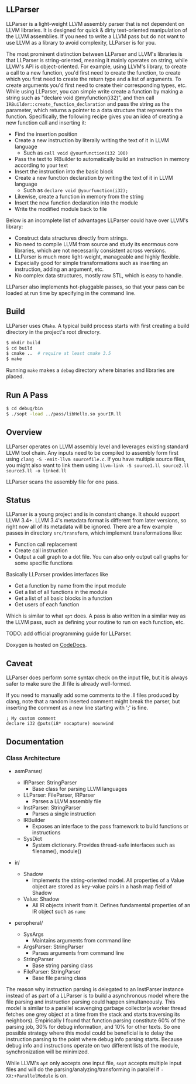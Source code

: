 ## LLParser

LLParser is a light-weight LLVM assembly parser that is not dependent on LLVM libraries. It is designed
for quick & dirty text-oriented manipulation of the LLVM assemblies. If you need to write a LLVM pass 
but do not want to use LLVM as a library to avoid complexity, LLParser is for you.

The most prominent distinction between LLParser and LLVM's libraries is that LLParser 
is string-oriented, meaning it mainly operates on string, while LLVM's API is
object-oriented. For example, using LLVM's library, to create a call to a new function, you'd 
first need to create the function, to create which you first need to create the return type 
and a list of arguments. To create arguments you'd first need to create their corresponding types, etc.
While using LLParser, you can simple write create a function by making a string such as 
"declare void @myfunction(i32)", and then call `IRBuilder::create_function_declaration` and pass 
the string as the parameter, which returns a pointer to a data structure that represents the function. 
Specifically, the following recipe gives you an idea of creating a new function call and inserting it:

- Find the insertion position
- Create a new instruction by literally writing the text of it in LLVM language
  - Such as `call void @yourfunction(i32 100)`
- Pass the text to IRBuilder to automatically build an instruction in memory according to your text
- Insert the instruction into the basic block
- Create a new function declaration by writing the text of it in LLVM language
  - Such as `declare void @yourfunction(i32);`
- Likewise, create a function in memory from the string
- Insert the new function declaration into the module
- Write the modified module back to file

Below is an incomplete list of advantages LLParser could have over LLVM's library:

- Construct data structures directly from strings.
- No need to compile LLVM from source and study its enormous core libraries, which are not necessarily consistent across versions.
- LLParser is much more light-weight, manageable and highly flexible.
- Especially good for simple transformations such as inserting an instruction, adding an argument, etc.
- No complex data structures, mostly raw STL, which is easy to handle.

LLParser also implements hot-pluggable passes, so that your pass can be loaded at run time by specifying in the command line.

## Build

LLParser uses `CMake`. A typical build process starts with first creating a build directory in the project's root directory.

```bash
$ mkdir build
$ cd build
$ cmake ..  # require at least cmake 3.5
$ make
```

Running `make` makes a `debug` directory where binaries and libraries are placed. 

## Run A Pass

```bash
$ cd debug/bin
$ ./sopt -load ../pass/libHello.so yourIR.ll
```

## Overview

LLParser operates on LLVM assembly level and leverages existing standard LLVM tool chain. Any inputs
need to be compiled to assembly form first using
`clang -S -emit-llvm sourcefile.c`. If you have multiple source files, you might also want to link them
using `llvm-link -S source1.ll source2.ll source3.ll -o linked.ll`

LLParser scans the assembly file for one pass.


## Status

LLParser is a young project and is in constant change. It should support LLVM 3.4+. LLVM 3.4's metadata format is different from later
versions, so right now all of its metadata will be ignored. There are a few example passes in directory 
`src/transform`, which implement transformations like:

- Function call replacement
- Create call instruction
- Output a call graph to a dot file. You can also only output call graphs for some specific functions

Basically LLParser provides interfaces like 
- Get a function by name from the input module
- Get a list of all functions in the module
- Get a list of all basic blocks in a function
- Get users of each function

Which is similar to what `opt` does. A pass is also written in a similar way as the LLVM pass, such as defining your routine to run on each function, etc. 

TODO: add official programming guide for LLParser.

Doxygen is hosted on [CodeDocs](https://codedocs.xyz/GentlyGuitar/LLParser/classes.html).


## Caveat

LLParser does perform some syntax check on the input file, but it is always safer to make 
sure the .ll file is already well-formed.

If you need to manually add some comments to the .ll files produced by clang, note that
a random inserted comment might break the parser, but inserting the comment as a new line
starting with ';' is fine.

```
; My custom comment
declare i32 @puts(i8* nocapture) nounwind
```

## Documentation

### Class Architecture

- asmParser/
    - IRParser: StringParser
      - Base class for parsing LLVM languages
    - LLParser: FileParser, IRParser
      - Parses a LLVM assembly file
    - InstParser: StringParser
      - Parses a single instruction
    - IRBuilder
      - Exposes an interface to the pass framework to build functions or instructions
    - SysDict
      - System dictionary. Provides thread-safe interfaces such as filename(), module()

- ir/
    - Shadow
      - Implements the string-oriented model. All properties of a Value object are stored
      as key-value pairs in a hash map field of Shadow
    - Value: Shadow
      - All IR objects inherit from it. Defines fundamental properties of an IR object
      such as `name`

- peropheral/
    - SysArgs
      - Maintains arguments from command line
    - ArgsParser: StringParser
      - Parses arguments from command line
    - StringParser
      - Base string parsing class
    - FileParser: StringParser
      - Base file parsing class

The reason why instruction parsing is delegated to an InstParser instance instead of as part of a LLParser is
to build a asynchronous model where the file parsing and instruction parsing could happen simultaneously.
This model is similar to a parallel scavenging garbage collector(a worker thread fetches one grey object
at a time from the stack and starts traversing its neighbors).
Empirically I found that function parsing
constitute 60% of the parsing job, 30% for debug information, and 10% for other texts.
So one possible strategy where this model could be beneficial is to delay the instruction parsing to the point
where debug info parsing starts. Because debug info and instructions operate on two different lists of the
module, synchronization will be minimized.

While LLVM's `opt` only accepts one input file, `sopt` accepts multiple input files and will do the
parsing/analyzing/transforming in parallel if `-XX:+ParallelModule` is on.